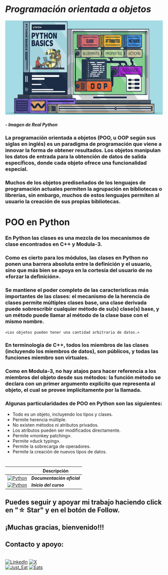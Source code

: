 # ***Programación orientada a objetos***
<img src="../imagenes/15.-PyOOP.png" width="700" height="300">

##### - ***Imagen de Real Python***

### La programación orientada a objetos (POO, u OOP según sus siglas en inglés) es un paradigma de programación que viene a innovar la forma de obtener resultados. Los objetos manipulan los datos de entrada para la obtención de datos de salida específicos, donde cada objeto ofrece una funcionalidad especial.

### Muchos de los objetos prediseñados de los lenguajes de programación actuales permiten la agrupación en bibliotecas o librerías, sin embargo, muchos de estos lenguajes permiten al usuario la creación de sus propias bibliotecas.

# POO en Python

### En Python las clases es una mezcla de los mecanismos de clase encontrados en C++ y Modula-3.

### Como es cierto para los módulos, las clases en Python no ponen una barrera absoluta entre la definición y el usuario, sino que más bien se apoya en la cortesía del usuario de no «forzar la definición».

### Se mantiene el poder completo de las características más importantes de las clases: el mecanismo de la herencia de clases permite múltiples clases base, una clase derivada puede sobrescribir cualquier método de su(s) clase(s) base, y un método puede llamar al método de la clase base con el mismo nombre.

    «Los objetos pueden tener una cantidad arbitraria de datos.»

### En terminología de C++, todos los miembros de las clases (incluyendo los miembros de datos), son públicos, y todas las funciones miembro son virtuales.

### Como en Modula-3, no hay atajos para hacer referencia a los miembros del objeto desde sus métodos: la función método se declara con un primer argumento explícito que representa al objeto, el cual se provee implícitamente por la llamada.


### Algunas particularidades de POO en Python son las siguientes:

- Todo es un objeto, incluyendo los tipos y clases.
- Permite herencia múltiple.
- No existen métodos ni atributos privados.
- Los atributos pueden ser modificados directamente.
- Permite «monkey patching».
- Permite «duck typing».
- Permite la sobrecarga de operadores.
- Permite la creación de nuevos tipos de datos.


#
|  | Descripción |
|-----:|---------------|
| [![Python](https://img.shields.io/badge/python-3670A0?style=for-the-badge&logo=python&logoColor=ffdd54)](https://entrenamiento-python-basico.readthedocs.io/es/3.7/leccion1/index.html#) | ***Documentación oficial*** |
| [![Python](https://img.shields.io/badge/python-3670A0?style=for-the-badge&logo=python&logoColor=ffdd54)](../README.md) | ***Inicio del curso*** |

## Puedes seguir y apoyar mi trabajo haciendo click en "☆ Star" y en el botón de Follow.
## ¡Muchas gracias, bienvenido!!!

## Contacto y apoyo:

<br>[![LinkedIn](https://img.shields.io/badge/Oscar_Florin-0077B5?style=for-the-badge&logo=linkedin&logoColor=white&labelColor=101010)](https://www.linkedin.com/in/oscarflorincontreras)
[![X](https://img.shields.io/badge/DevozzCloud-%23000000.svg?style=for-the-badge&logo=X&logoColor=white)](https://twitter.com/DevozzCloud)</br>
[![Just_Eat](https://img.shields.io/badge/🌮_Donaciones_para_tacos-7A1FA2?style=for-the-badge&logo=)](https://paypal.me/OscarFlorin?country.x=MX&locale.x=es_XC)
[![Eats](https://img.shields.io/badge/🐈_Donaciones_para_gatos-black?style=for-the-badge&logo=)](https://paypal.me/OscarFlorin?country.x=MX&locale.x=es_XC)
